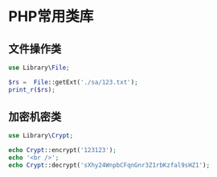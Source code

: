 # PHP常用类库


## 文件操作类
```php
use Library\File;

$rs =  File::getExt('./sa/123.txt');
print_r($rs);
```

## 加密机密类

```php
use Library\Crypt;

echo Crypt::encrypt('123123');
echo '<br />';
echo Crypt::decrypt('sXhy24WnpbCFqnGnr3Z1rbKzfal9sHZ1');
```